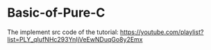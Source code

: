 # Basic-of-Pure-C
The implement src code of the tutorial: https://youtube.com/playlist?list=PLY_qIufNHc293YnIjVeEwNDuqGo8y2Emx
